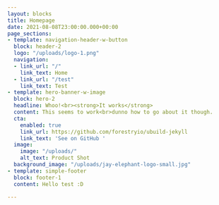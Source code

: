 ```yaml
---
layout: blocks
title: Homepage
date: 2021-08-08T23:00:00.000+00:00
page_sections:
- template: navigation-header-w-button
  block: header-2
  logo: "/uploads/logo-1.png"
  navigation:
  - link_url: "/"
    link_text: Home
  - link_url: "/test"
    link_text: Test
- template: hero-banner-w-image
  block: hero-2
  headline: Whoo!<br><strong>It works</strong>
  content: This seems to work<br>dunno how to go about it though.
  cta:
    enabled: true
    link_url: https://github.com/forestryio/ubuild-jekyll
    link_text: 'See on GitHub '
  image:
    image: "/uploads/"
    alt_text: Product Shot
  background_image: "/uploads/jay-elephant-logo-small.jpg"
- template: simple-footer
  block: footer-1
  content: Hello test :D

---
```

